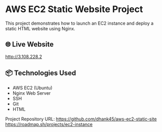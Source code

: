 # AWS EC2 Static Website Project

This project demonstrates how to launch an EC2 instance and deploy a static HTML website using Nginx.

## 🌐 Live Website
http://3.108.228.2

## 📦 Technologies Used
- AWS EC2 (Ubuntu)
- Nginx Web Server
- SSH
- Git
- HTML

 Project Repository URL: https://github.com/dhank45/aws-ec2-static-site 
 https://roadmap.sh/projects/ec2-instance
